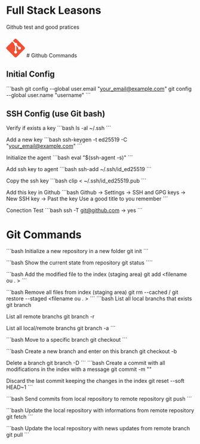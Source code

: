 # Full Stack Leasons
Github test and good pratices

###
<img src='./git.png' height=50 width=50>
# Github Commands

## Initial Config
´´´bash
git config --global user.email "your_email@example.com"
git config --global user.name "username"
´´´
## SSH Config (use Git bash)<br>

Verify if exists a key
´´´bash
ls -al ~/.ssh
´´´

Add a new key
´´´bash
ssh-keygen -t ed25519 -C "your_email@example.com"
´´´

Initialize the agent
´´´bash
eval "$(ssh-agent -s)"
´´´

Add ssh key to agent
´´´bash
ssh-add ~/.ssh/id_ed25519
´´´

Copy the ssh key
´´´bash
clip < ~/.ssh/id_ed25519.pub
´´´

Add this key in Github
´´´bash
Github -> Settings -> SSH and GPG keys -> New SSH key -> Past the key
Use a good title to you remember
´´´

Conection Test
´´´bash
ssh -T git@github.com -> yes
´´´

###

# Git Commands

´´´bash
Initialize a new repository in a new folder
git init
´´´

´´´bash
Show the current state from repository
git status
´´´´

´´´bash
Add the modified file to the index (staging area)
git add <filename ou . >
´´´

´´´bash
Remove all files from index (staging area)
git rm --cached <file> / git restore --staged <filename ou . >
´´´
´´´bash
List all local branchs that exists
git branch

List all remote branchs
git branch -r

List all local/remote branchs
git branch -a
´´´

´´´bash
Move to a specific branch
git checkout <branchname>
´´´

´´´bash
Create a new branch and enter on this branch
git checkout -b <branchname>

Delete a branch
git branch -D <branchname>
´´´
´´´bash
Create a commit with all modifications in the index with a message
git commit -m "<description>"

Discard the last commit keeping the changes in the index
git reset --soft HEAD~1
´´´

´´´bash
Send commits from local repository to remote repository
git push
´´´

´´´bash
Update the local repository with informations from remote repository
git fetch
´´´

´´´bash
Update the local repository with news updates from remote branch
git pull
´´´